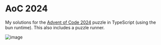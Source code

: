 # AoC 2024

My solutions for the [Advent of Code 2024](https://adventofcode.com/) puzzle in TypeScript (using the bun runtime). This also includes a puzzle runner.

![image](https://github.com/user-attachments/assets/9d51b98c-5d6c-4dd4-8f0d-1be4a353f519)

